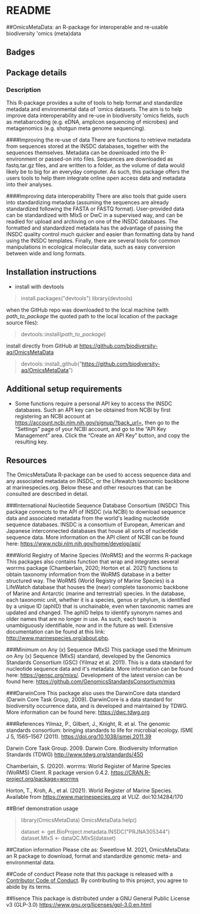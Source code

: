 # README

##OmicsMetaData: an R-package for interoperable and re-usable biodiversity 'omics (meta)data

## Badges


## Package details
### Description
This R-package provides a suite of tools to help format and standardize metadata and environmental data of 'omics datasets. The aim is to help improve data interoperability and re-use in biodiversity 'omics fields, such as metabarcoding (e.g. eDNA, amplicon sequencing of microbes) and metagenomics (e.g. shotgun meta genome sequencing). 


####Improving the re-use of data
There are functions to retrieve metadata from sequences stored at the INSDC databases, together with the sequences themselves. Metadata can be downloaded into the R-environment or passed-on into files. Sequences are downloaded as fastq.tar.gz files, and are written to a folder, as the volume of data would likely be to big for an everyday computer. As such, this package offers the users tools to help them integrate online open access data and metadata into their analyses.

####Improving data interoperability
There are also tools that guide users into standardizing metadata (assuming the sequences are already standardized following the FASTA or FASTQ format). User-provided data can be standardized with MIxS or DwC in a supervised way, and can be readied for upload and archiving on one of the INSDC databases. The formatted and standardized metadata has the advantage of passing the INSDC quality control much quicker and easier than formatting data by hand using the INSDC templates. Finally, there are several tools for common manipulations in ecological molecular data, such as easy conversion between wide and long formats.


## Installation instructions
  - install with devtools

 > install.packages("devtools")
 > library(devtools)

when the GitHub repo was downloaded to the local machine (with _path_to_package_ the quoted path to the local location of the package source files):
 > devtools::install(_path_to_package_)

install directly from GitHub at https://github.com/biodiversity-aq/OmicsMetaData

 > devtools::install_github("https://github.com/biodiversity-aq/OmicsMetaData")


## Additional setup requirements
  - Some functions require a personal API key to access the INSDC databases. Such an API key can be obtained from NCBI by first registering an NCBI account at https://account.ncbi.nlm.nih.gov/signup/?back_url=, then go to the “Settings” page of your NCBI account, and go to the “API Key Management” area. Click the “Create an API Key” button, and copy the resulting key.


## Resources
The OmicsMetaData R-package can be used to access sequence data and any associated metadata on INSDC, or the Lifewatch taxonomic backbone at marinespecies.org. Below these and other resources that can be consulted are described in detail. 

###International Nucleotide Sequence Database Consortium (INSDC)
This package connects to the API of INSDC (via NCBI) to download sequence data and associated metadata from the world's leading nucleotide sequence databases. INSDC is a consortium of European, American and Japanese interconnected databases that house all sorts of nucleotide sequence data. More information on the API client of NCBI can be found here: https://www.ncbi.nlm.nih.gov/home/develop/api/

###World Registry of Marine Species (WoRMS) and the worrms R-package
This packages also contains function that wrap and integrates several worrms package (Chamberlain, 2020; Horton et al. 2021) functions to obtain taxonomy information from the WoRMS database in a better structured way. The WoRMS (World Registry of Marine Species) is a LifeWatch database that houses the (near) complete taxonomic backbone of Marine and Antarctic (marine and terrestrial) species. In the database, each taxonomic unit, whether it is a species, genus or phylum, is identified by a unique ID (aphID) that is unchainable, even when taxonomic names are updated and changed. The aphID helps to identify synonym names and older names that are no longer in use. As such, each taxon is unambiguously identifiable, now and in the future as well. Extensive documentation can be found at this link: http://www.marinespecies.org/about.php.

###Minimum on Any (x) Sequence (MIxS)
This package used the Minimum on Any (x) Sequence (MIxS) standard, developed by the Genomics Standards Consortium (GSC) (Yilmaz et al. 2011). This is a data standard for nucleotide sequence data and it's metadata. More information can be found here: https://gensc.org/mixs/. Development of the latest version can be found here: https://github.com/GenomicsStandardsConsortium/mixs

###DarwinCore
This package also uses the DarwinCore data standard (Darwin Core Task Group, 2009). DarwinCore is a data standard for biodiversity occurrence data, and is developed and maintained by TDWG. More information can be found here: https://dwc.tdwg.org

###References
Yilmaz, P., Gilbert, J., Knight, R. et al. The genomic standards consortium: bringing standards to life for microbial ecology. ISME J 5, 1565–1567 (2011). https://doi.org/10.1038/ismej.2011.39

Darwin Core Task Group. 2009. Darwin Core. Biodiversity Information Standards (TDWG) http://www.tdwg.org/standards/450

Chamberlain, S. (2020). worrms: World Register of Marine Species (WoRMS) Client. R package version 0.4.2. https://CRAN.R-project.org/package=worrms

Horton, T., Kroh, A., et al. (2021). World Register of Marine Species. Available from https://www.marinespecies.org at VLIZ. doi:10.14284/170 



##Brief demonstration usage

 > library(OmicsMetaData)
 > OmicsMetaData.help()
 > 
 > dataset <- get.BioProject.metadata.INSDC("PRJNA305344")
 > dataset.MIxS <- dataQC.MIxS(dataset)

##Citation information
Please cite as:
Sweetlove M. 2021, OmicsMetaData: an R package to download, format and standardize genomic meta- and environmental data.

##Code of conduct
Please note that this package is released with a [Contributor
Code of Conduct](https://ropensci.org/code-of-conduct/). 
By contributing to this project, you agree to abide by its terms.

##lisence
This package is distributed under a GNU General Public License v3 (GLP-3.0) https://www.gnu.org/licenses/gpl-3.0.en.html



